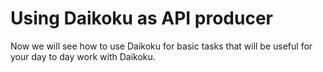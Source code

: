 # Using Daikoku as API producer

Now we will see how to use Daikoku for basic tasks that will be useful for your day to day work with Daikoku.
